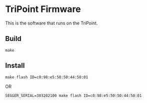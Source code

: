 TriPoint Firmware
=================

This is the software that runs on the TriPoint.

Build
-----

    make
    
Install
-------

    make flash ID=c0:98:e5:50:50:44:50:01

OR

    SEGGER_SERIAL=303202100 make flash ID=c0:98:e5:50:50:44:50:01
